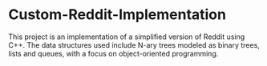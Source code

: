 # Custom-Reddit-Implementation
This project is an implementation of a simplified version of Reddit using C++. The data structures used include N-ary trees modeled as binary trees, lists and queues, with a focus on object-oriented programming.
